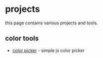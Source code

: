# projects

this page contains various projects and tools.

## color tools

- [color picker](/projects/color-picker) - simple js color picker